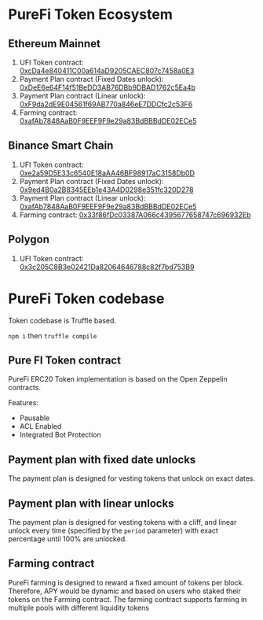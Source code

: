 # PureFi Token Ecosystem

## Ethereum Mainnet

1. UFI Token contract: [0xcDa4e840411C00a614aD9205CAEC807c7458a0E3](https://etherscan.io/token/0xcDa4e840411C00a614aD9205CAEC807c7458a0E3)
1. Payment Plan contract (Fixed Dates unlock): [0xDeE6e64F14f51BeDD3AB76DBb9DBAD1762c5Ea4b](https://etherscan.io/address/0xDeE6e64F14f51BeDD3AB76DBb9DBAD1762c5Ea4b)
1. Payment Plan contract (Linear unlock): [0xF9da2dE9E04561f69AB770a846eE7DDCfc2c53F6](https://etherscan.io/address/0xF9da2dE9E04561f69AB770a846eE7DDCfc2c53F6)
1. Farming contract: [0xafAb7848AaB0F9EEF9F9e29a83BdBBBdDE02ECe5](https://etherscan.io/address/0xafAb7848AaB0F9EEF9F9e29a83BdBBBdDE02ECe5)

## Binance Smart Chain

1. UFI Token contract: [0xe2a59D5E33c6540E18aAA46BF98917aC3158Db0D](https://bscscan.com/token/0xe2a59D5E33c6540E18aAA46BF98917aC3158Db0D)
1. Payment Plan contract (Fixed Dates unlock): [0x9ed4B0a2B8345EEb1e43A4D0298e351fc320D278](https://bscscan.com/address/0x9ed4B0a2B8345EEb1e43A4D0298e351fc320D278)
1. Payment Plan contract (Linear unlock): [0xafAb7848AaB0F9EEF9F9e29a83BdBBBdDE02ECe5](https://bscscan.com/address/0xafAb7848AaB0F9EEF9F9e29a83BdBBBdDE02ECe5)
1. Farming contract: [0x33f86fDc03387A066c4395677658747c696932Eb](https://bscscan.com/address/0x33f86fDc03387A066c4395677658747c696932Eb)

## Polygon

1. UFI Token contract: [0x3c205C8B3e02421Da82064646788c82f7bd753B9](https://polygonscan.com/token/0x3c205C8B3e02421Da82064646788c82f7bd753B9)

# PureFi Token codebase

Token codebase is Truffle based. 

`npm i` then `truffle compile`

## Pure FI Token contract
PureFi ERC20 Token implementation is based on the Open Zeppelin contracts.

Features:
- Pausable
- ACL Enabled
- Integrated Bot Protection 

## Payment plan with fixed date unlocks

The payment plan is designed for vesting tokens that unlock on exact dates.

## Payment plan with linear unlocks
 
The payment plan is designed for vesting tokens with a cliff, and linear unlock every time (specified by the `period` parameter) with exact percentage until 100% are unlocked.

## Farming contract

PureFi farming is designed to reward a fixed amount of tokens per block. Therefore, APY would be dynamic and based on users who staked their tokens on the Farming contract. The farming contract supports farming in multiple pools with different liquidity tokens
